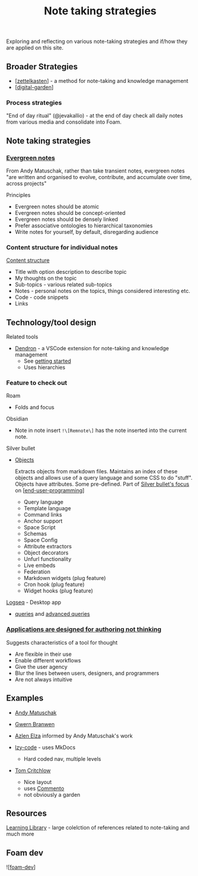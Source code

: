 ﻿---
backlinks:
- title: Colophon
  url: /colophon/colophon.html
tags:
- colophon
- note-taking
title: Note taking strategies
type: note
---
Exploring and reflecting on various note-taking strategies and if/how they are applied on this site.

## Broader Strategies

- [[zettelkasten]] - a method for note-taking and knowledge management
- [[digital-garden]]


### Process strategies

"End of day ritual" (@jevakallio) - at the end of day check all daily notes from various media and consolidate into Foam.

## Note taking strategies 

### [Evergreen notes](https://notes.andymatuschak.org/z5E5QawiXCMbtNtupvxeoEX)

From Andy Matuschak, rather than take transient notes, evergreen notes "are written and organised to evolve, contribute, and accumulate over time, across projects"

Principles

- Evergreen notes should be atomic
- Evergreen notes should be concept-oriented
- Evergreen notes should be densely linked
- Prefer associative ontologies to hierarchical taxonomies
- Write notes for yourself, by default, disregarding audience

### Content structure for individual notes

[Content structure](https://wiki.nikiv.dev/#content-structure)

- Title with option description to describe topic
- My thoughts on the topic
- Sub-topics - various related sub-topics
- Notes - personal notes on the topics, things considered interesting etc.
- Code - code snippets
- Links

## Technology/tool design

Related tools

- [Dendron](https://www.dendron.so) - a VSCode extension for note-taking and knowledge management
    - See [getting started](https://wiki.dendron.so/notes/678c77d9-ef2c-4537-97b5-64556d6337f1/)
    - Uses hierarchies

### Feature to check out

Roam

- Folds and focus

Obsidian

- Note in note insert
    `!\[Remnote\]` has the note inserted into the current note.

Silver bullet

- [Objects](https://silverbullet.md/Objects)

    Extracts objects from markdown files. Maintains an index of these objects and allows use of a query language and some CSS to do "stuff". Objects have attributes. Some pre-defined. Part of [Silver bullet's focus](https://silverbullet.md/End-User%20Programming) on [[end-user-programming]]

    - Query language 
    - Template language
    - Command links
    - Anchor support 
    - Space Script
    - Schemas
    - Space Config
    - Attribute extractors
    - Object decorators
    - Unfurl functionality
    - Live embeds
    - Federation
    - Markdown widgets (plug feature)
    - Cron hook (plug feature)
    - Widget hooks (plug feature)

[Logseq](https://docs.logseq.com/#/page/start%20here) - Desktop app

- [queries](https://docs.logseq.com/#/page/queries) and [advanced queries](https://docs.logseq.com/#/page/advanced%20queries)


### [Applications are designed for authoring not thinking](https://notes.azlen.me/g3tibyfv/)

Suggests characteristics of a tool for thought

- Are flexible in their use
- Enable different workflows 
- Give the user agency 
- Blur the lines between users, designers, and programmers 
- Are not always intuitive 

## Examples

- [Andy Matuschak](https://notes.andymatuschak.org/About_these_notes)
- [Gwern Branwen](https://gwern.net)
- [Azlen Elza](https://notes.azlen.me/g3tibyfv/) informed by Andy Matuschak's work
- [lzy-code](https://github.com/lyz-code/blue-book) - uses MkDocs

    - Hard coded nav, multiple levels

- [Tom Critchlow](https://tomcritchlow.com)

    - Nice layout
    - uses [Commento](https://commento.io)
    - not obviously a garden

## Resources

[Learning Library](https://www.notion.so/moritz42w/Learning-Library-2ecb646b5e1e4d5c8274c73c3fbb2541) - large colelction of references related to note-taking and much more

## Foam dev

![[foam-dev]]

[//begin]: # "Autogenerated link references for markdown compatibility"
[zettelkasten]: ../sense/computing/zettelkasten "Zettelkasten"
[digital-garden]: ../sense/computing/digital-garden "Digital Garden"
[end-user-programming]: ../sense/Bricolage/end-user-programming "End-user programming"
[foam-dev]: ../sense/Web-development/foam-dev/foam-dev "Explorations in Foam development"
[//end]: # "Autogenerated link references"
